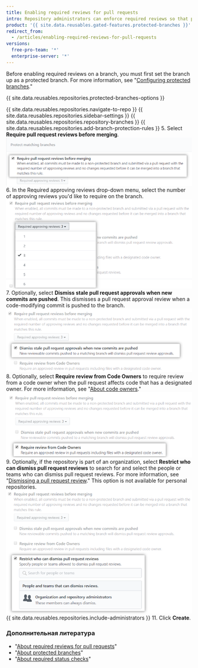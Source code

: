 ```yaml
---
title: Enabling required reviews for pull requests
intro: Repository administrators can enforce required reviews so that pull requests must have a specific number of approving reviews before they are merged.
product: '{{ site.data.reusables.gated-features.protected-branches }}'
redirect_from:
  - /articles/enabling-required-reviews-for-pull-requests
versions:
  free-pro-team: '*'
  enterprise-server: '*'
---
```


Before enabling required reviews on a branch, you must first set the branch up as a protected branch. For more information, see "[Configuring protected branches](/github/administering-a-repository/configuring-protected-branches)."

{{ site.data.reusables.repositories.protected-branches-options }}

{{ site.data.reusables.repositories.navigate-to-repo }}
{{ site.data.reusables.repositories.sidebar-settings }}
{{ site.data.reusables.repositories.repository-branches }}
{{ site.data.reusables.repositories.add-branch-protection-rules }}
5. Select **Require pull request reviews before merging**. ![Pull request review restriction checkbox](/assets/images/help/repository/PR-reviews-required.png)
6. In the Required approving reviews drop-down menu, select the number of approving reviews you'd like to require on the branch. ![Drop-down menu to select number of required review approvals](/assets/images/help/repository/number-of-required-review-approvals.png)
7. Optionally, select **Dismiss stale pull request approvals when new commits are pushed**. This dismisses a pull request approval review when a code-modifying commit is pushed to the branch. ![Dismiss stale pull request approvals when new commits are pushed checkbox](/assets/images/help/repository/PR-reviews-required-dismiss-stale.png)
8. Optionally, select **Require review from Code Owners** to require review from a code owner when the pull request affects code that has a designated owner. For more information, see "[About code owners](/github/creating-cloning-and-archiving-repositories/about-code-owners)." ![Require review from code owners](/assets/images/help/repository/PR-review-required-code-owner.png)
9. Optionally, if the repository is part of an organization, select **Restrict who can dismiss pull request reviews** to search for and select the people or teams who can dismiss pull request reviews. For more information, see "[Dismissing a pull request review](/github/collaborating-with-issues-and-pull-requests/dismissing-a-pull-request-review)." This option is not available for personal repositories. ![Restrict who can dismiss pull request reviews checkbox](/assets/images/help/repository/PR-review-required-dismissals.png)
{{ site.data.reusables.repositories.include-administrators }}
11. Click **Create**.

### Дополнительная литература

- "[About required reviews for pull requests](/github/administering-a-repository/about-required-reviews-for-pull-requests)"
- "[About protected branches](/github/administering-a-repository/about-protected-branches)"
- "[About required status checks](/github/administering-a-repository/about-required-status-checks)"

